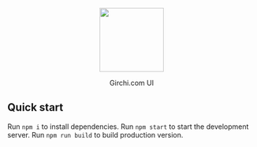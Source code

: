 <p align="center"><img src="https://girchi.ge/mes/static/img/logo-t-1.png" width="130"></p>
<p align="center">Girchi.com UI</p>

## Quick start

Run `npm i` to install dependencies.
Run `npm start` to start the development server.
Run `npm run build` to build production version.